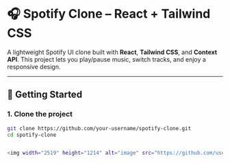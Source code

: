 # 🎧 Spotify Clone – React + Tailwind CSS

A lightweight Spotify UI clone built with **React**, **Tailwind CSS**, and **Context API**. This project lets you play/pause music, switch tracks, and enjoy a responsive design.

---

## 🚀 Getting Started

### 1. Clone the project

```bash
git clone https://github.com/your-username/spotify-clone.git
cd spotify-clone


<img width="2519" height="1214" alt="image" src="https://github.com/user-attachments/assets/f3347e19-7f31-4c5b-9ac7-ab32027e6e5d" />
